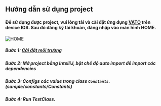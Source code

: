 ## Hướng dẫn sử dụng project

#### Để sử dụng được project, vui lòng tải và cài đặt ứng dụng [VATO](https://itunes.apple.com/vn/app/vato/id1126633800?l=vi&mt=8) trên device IOS. Sau đó đăng ký tài khoản, đăng nhập vào màn hình HOME.

![HOME](https://github.com/hominhtuong/appium/blob/master/resources/home.PNG)


##### Bước 1: [Cài đặt môi trường](https://github.com/hominhtuong/appium/blob/master/docs/appium-ios/appium-ios.md)
##### Bước 2: Mở project bằng IntelliJ, bật chế độ auto import để import các dependencies
##### Bước 3: Configs các value trong class `Constants`. (_sample/constants/Constants_)
##### Bước 4: Run TestClass.    

